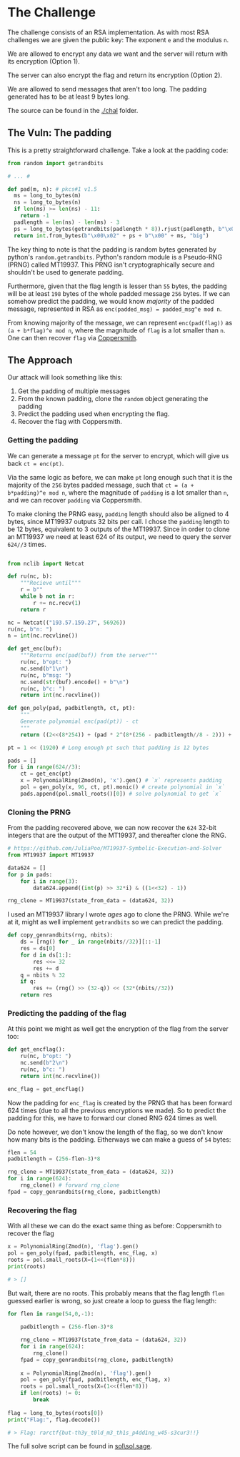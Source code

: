 # The Challenge

The challenge consists of an RSA implementation. As with most RSA challenges we are given the public key: The exponent `e` and the modulus `n`.

We are allowed to encrypt any data we want and the server will return with its encryption (Option 1).

The server can also encrypt the flag and return its encryption (Option 2).

We are allowed to send messages that aren't too long. The padding generated has to be at least 9 bytes long.

The source can be found in the [./chal](./chal) folder.

## The Vuln: The padding

This is a pretty straightforward challenge. Take a look at the padding code:

```python
from random import getrandbits

# ... #

def pad(m, n): # pkcs#1 v1.5
  ms = long_to_bytes(m)
  ns = long_to_bytes(n)
  if len(ms) >= len(ns) - 11:
    return -1
  padlength = len(ns) - len(ms) - 3
  ps = long_to_bytes(getrandbits(padlength * 8)).rjust(padlength, b"\x00")
  return int.from_bytes(b"\x00\x02" + ps + b"\x00" + ms, "big")
```

The key thing to note is that the padding is random bytes generated by python's `random.getrandbits`. Python's random module is a Pseudo-RNG (PRNG) called MT19937. This PRNG isn't cryptographically secure and shouldn't be used to generate padding.

Furthermore, given that the flag length is lesser than `55` bytes, the padding will be at least `198` bytes of the whole padded message `256` bytes. If we can somehow predict the padding, we would know _majority_ of the padded message, represented in RSA as `enc(padded_msg) = padded_msg^e mod n`.

From knowing majority of the message, we can represent `enc(pad(flag))` as `(a + b*flag)^e mod n`, where the magnitude of `flag` is a lot smaller than `n`. One can then recover `flag` via [Coppersmith](https://en.wikipedia.org/wiki/Coppersmith_method).

## The Approach

Our attack will look something like this:

1. Get the padding of multiple messages
2. From the known padding, clone the `random` object generating the padding
3. Predict the padding used when encrypting the flag.
4. Recover the flag with Coppersmith.

### Getting the padding

We can generate a message `pt` for the server to encrypt, which will give us back `ct = enc(pt)`.

Via the same logic as before, we can make `pt` long enough such that it is the majority of the `256` bytes padded message, such that `ct = (a + b*padding)^e mod n`, where the magnitude of `padding` is a lot smaller than `n`, and we can recover `padding` via Coppersmith.

To make cloning the PRNG easy, `padding` length should also be aligned to 4 bytes, since MT19937 outputs 32 bits per call. I chose the `padding` length to be 12 bytes, equivalent to 3 outputs of the MT19937. Since in order to clone an MT19937 we need at least 624 of its output, we need to query the server `624//3` times.

```python

from nclib import Netcat

def ru(nc, b):
    """Recieve until"""
    r = b""
    while b not in r:
        r += nc.recv(1)
    return r

nc = Netcat(("193.57.159.27", 56926))
ru(nc, b"n: ")
n = int(nc.recvline())

def get_enc(buf):
    """Returns enc(pad(buf)) from the server"""
    ru(nc, b"opt: ")
    nc.send(b"1\n")
    ru(nc, b"msg: ")
    nc.send(str(buf).encode() + b"\n")
    ru(nc, b"c: ")
    return int(nc.recvline())

def gen_poly(pad, padbitlength, ct, pt):
    """
    Generate polynomial enc(pad(pt)) - ct
    """
    return ((2<<(8*254)) + (pad * 2^(8*(256 - padbitlength//8 - 2))) + pt)^e - ct

pt = 1 << (1920) # Long enough pt such that padding is 12 bytes

pads = []
for i in range(624//3):
    ct = get_enc(pt)
    x = PolynomialRing(Zmod(n), 'x').gen() # `x` represents padding
    pol = gen_poly(x, 96, ct, pt).monic() # create polynomial in `x`
    pads.append(pol.small_roots()[0]) # solve polynomial to get `x`
```

### Cloning the PRNG

From the padding recovered above, we can now recover the `624` 32-bit integers that are the output of the MT19937, and thereafter clone the RNG.

```python
# https://github.com/JuliaPoo/MT19937-Symbolic-Execution-and-Solver
from MT19937 import MT19937

data624 = []
for p in pads:
    for i in range(3):
        data624.append((int(p) >> 32*i) & ((1<<32) - 1))

rng_clone = MT19937(state_from_data = (data624, 32))
```

I used an MT19937 library I wrote _ages_ ago to clone the PRNG. While we're at it, might as well implement `getrandbits` so we can predict the padding.

```python
def copy_genrandbits(rng, nbits):
    ds = [rng() for _ in range(nbits//32)][::-1]
    res = ds[0]
    for d in ds[1:]:
        res <<= 32
        res += d
    q = nbits % 32
    if q:
        res += (rng() >> (32-q)) << (32*(nbits//32))
    return res
```


### Predicting the padding of the flag

At this point we might as well get the encryption of the flag from the server too:

```python
def get_encflag():
    ru(nc, b"opt: ")
    nc.send(b"2\n")
    ru(nc, b"c: ")
    return int(nc.recvline())

enc_flag = get_encflag()
```

Now the padding for `enc_flag` is created by the PRNG that has been forward 624 times (due to all the previous encryptions we made). So to predict the padding for this, we have to forward our cloned RNG 624 times as well.

Do note however, we don't know the length of the flag, so we don't know how many bits is the padding. Eitherways we can make a guess of `54` bytes:

```python
flen = 54
padbitlength = (256-flen-3)*8

rng_clone = MT19937(state_from_data = (data624, 32))
for i in range(624):
    rng_clone() # forward rng_clone
fpad = copy_genrandbits(rng_clone, padbitlength)
```

### Recovering the flag

With all these we can do the exact same thing as before: Coppersmith to recover the flag

```python
x = PolynomialRing(Zmod(n), 'flag').gen()
pol = gen_poly(fpad, padbitlength, enc_flag, x)
roots = pol.small_roots(X=(1<<(flen*8)))
print(roots)

# > []
```

But wait, there are no roots. This probably means that the flag length `flen` guessed earlier is wrong, so just create a loop to guess the flag length:

```python
for flen in range(54,0,-1):
    
    padbitlength = (256-flen-3)*8

    rng_clone = MT19937(state_from_data = (data624, 32))
    for i in range(624):
        rng_clone()
    fpad = copy_genrandbits(rng_clone, padbitlength)
    
    x = PolynomialRing(Zmod(n), 'flag').gen()
    pol = gen_poly(fpad, padbitlength, enc_flag, x)
    roots = pol.small_roots(X=(1<<(flen*8)))
    if len(roots) != 0:
        break
        
flag = long_to_bytes(roots[0])
print("Flag:", flag.decode())

# > Flag: rarctf{but-th3y_t0ld_m3_th1s_p4dd1ng_w45-s3cur3!!}
```

The full solve script can be found in [sol\sol.sage](sol\sol.sage).



